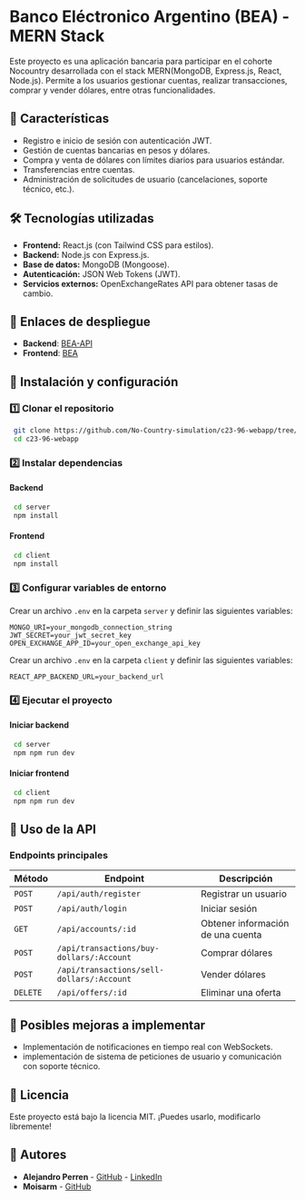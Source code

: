 # Banco Eléctronico Argentino (BEA) - MERN Stack

Este proyecto es una aplicación bancaria  para participar en el cohorte Nocountry desarrollada con el stack MERN(MongoDB, Express.js, React, Node.js). Permite a los usuarios gestionar cuentas, realizar transacciones, comprar y vender dólares, entre otras funcionalidades.

## 📌 Características
- Registro e inicio de sesión con autenticación JWT.
- Gestión de cuentas bancarias en pesos y dólares.
- Compra y venta de dólares con límites diarios para usuarios estándar.
- Transferencias entre cuentas.
- Administración de solicitudes de usuario (cancelaciones, soporte técnico, etc.).

## 🛠️ Tecnologías utilizadas
- **Frontend:** React.js (con Tailwind CSS para estilos).
- **Backend:** Node.js con Express.js.
- **Base de datos:** MongoDB (Mongoose).
- **Autenticación:** JSON Web Tokens (JWT).
- **Servicios externos:** OpenExchangeRates API para obtener tasas de cambio.

## 🚀 Enlaces de despliegue

- **Backend**: [BEA-API](https://b-e-a-api.onrender.com)
- **Frontend**: [BEA](https://radiant-crisp-7e2bd3.netlify.app/)

## 🚀 Instalación y configuración
### 1️⃣ Clonar el repositorio
```bash
 git clone https://github.com/No-Country-simulation/c23-96-webapp/tree/main/server.git
 cd c23-96-webapp
```

### 2️⃣ Instalar dependencias
#### Backend
```bash
 cd server
 npm install
```

#### Frontend
```bash
 cd client
 npm install
```

### 3️⃣ Configurar variables de entorno
Crear un archivo `.env` en la carpeta `server` y definir las siguientes variables:
```env
MONGO_URI=your_mongodb_connection_string
JWT_SECRET=your_jwt_secret_key
OPEN_EXCHANGE_APP_ID=your_open_exchange_api_key
```
Crear un archivo `.env` en la carpeta `client` y definir las siguientes variables:
```env
REACT_APP_BACKEND_URL=your_backend_url
```
### 4️⃣ Ejecutar el proyecto
#### Iniciar backend
```bash
 cd server
 npm npm run dev
```

#### Iniciar frontend
```bash
 cd client
 npm npm run dev
```

## 📖 Uso de la API
### Endpoints principales
| Método | Endpoint | Descripción |
|--------|---------|-------------|
| `POST` | `/api/auth/register` | Registrar un usuario |
| `POST` | `/api/auth/login` | Iniciar sesión |
| `GET` | `/api/accounts/:id` | Obtener información de una cuenta |
| `POST` | `/api/transactions/buy-dollars/:Account` | Comprar dólares |
| `POST` | `/api/transactions/sell-dollars/:Account` | Vender dólares |
| `DELETE` | `/api/offers/:id` | Eliminar una oferta |

## 📌 Posibles mejoras a implementar
- Implementación de notificaciones en tiempo real con WebSockets.
- implementación de sistema de peticiones de usuario y comunicación con soporte técnico.

## 📄 Licencia
Este proyecto está bajo la licencia MIT. ¡Puedes usarlo, modificarlo libremente! 

## 📝 Autores
- **Alejandro Perren** - [GitHub](https://github.com/AlejandroPerren) - [LinkedIn](www.linkedin.com/in/ale-perren-52094a214) 
- **Moisarm** - [GitHub](https://github.com/Moisarm)